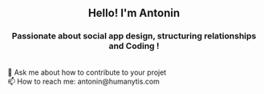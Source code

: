 <h2 align="center">Hello! I'm Antonin</h2>
<h3 align="center">Passionate about social app design, structuring relationships and Coding !</h3>
<br>
💬 Ask me about how to contribute to your projet <br>
📫 How to reach me: antonin@humanytis.com

<!--
- 👨‍💻 Have a look to some of my projects https://troopl.com/
-->
